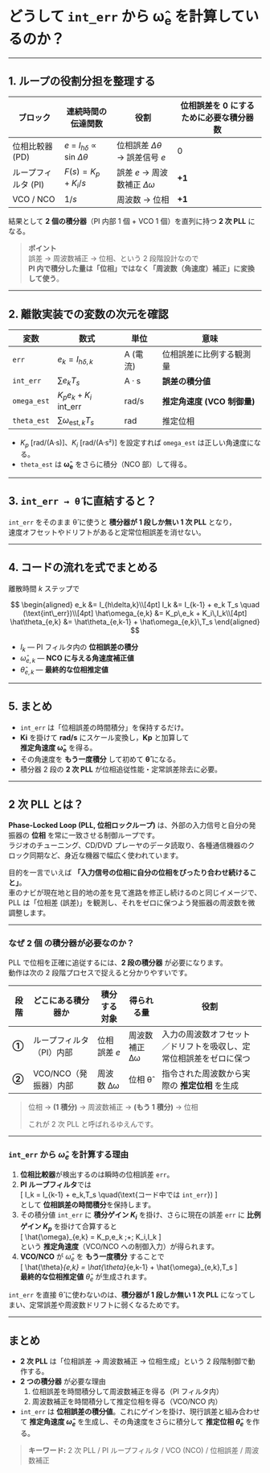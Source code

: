 # どうして `int_err` から **ω̂<sub>e</sub>** を計算しているのか？

---

## 1. ループの役割分担を整理する

| ブロック | 連続時間の伝達関数 | 役割 | 位相誤差を 0 にするために必要な積分器数 |
|----------|------------------|------|----------------------------------------|
| 位相比較器 (PD) | *e* = $I_{h\delta}$ ∝ $\sin\!\Delta\theta$ | 位相誤差 $\Delta\theta$ → 誤差信号 *e* | 0 |
| ループフィルタ (PI) | $F(s)=K_p+K_i/s$ | 誤差 *e* → 周波数補正 $\Delta\omega$ | **+1** |
| VCO / NCO | $1/s$ | 周波数 → 位相 | **+1** |

結果として **2 個の積分器**（PI 内部 1 個 + VCO 1 個）を直列に持つ **2 次 PLL** になる。

> **ポイント**  
> 誤差 → 周波数補正 → 位相、という 2 段階設計なので  
> **PI 内で積分した量は「位相」ではなく「周波数（角速度）補正」に変換して使う**。

---

## 2. 離散実装での変数の次元を確認

| 変数 | 数式 | 単位 | 意味 |
|------|------|------|------|
| `err` | $e_k = I_{h\delta,k}$ | A (電流) | 位相誤差に比例する観測量 |
| `int_err` | $\displaystyle \sum e_k T_s$ | A · s | **誤差の積分値** |
| `omega_est` | $K_p e_k + K_i \,\text{int\_err}$ | rad/s | **推定角速度 (VCO 制御量)** |
| `theta_est` | $\displaystyle \sum \omega_{\text{est},k} T_s$ | rad | 推定位相 |

* $K_p$ [rad/(A·s)]、$K_i$ [rad/(A·s²)] を設定すれば `omega_est` は正しい角速度になる。  
* `theta_est` は **ω̂<sub>e</sub>** をさらに積分（NCO 部）して得る。

---

## 3. `int_err → θ̂` に直結すると？

`int_err` をそのまま θ̂ に使うと **積分器が 1 段しか無い 1 次 PLL** となり，  
速度オフセットやドリフトがあると定常位相誤差を消せない。

---

## 4. コードの流れを式でまとめる

離散時間 $k$ ステップで

$$
\begin{aligned}
e_k &= I_{h\delta,k}\\[4pt]
I_k &= I_{k-1} + e_k T_s \quad (\text{int\_err})\\[4pt]
\hat\omega_{e,k} &= K_p\,e_k + K_i\,I_k\\[4pt]
\hat\theta_{e,k} &= \hat\theta_{e,k-1} + \hat\omega_{e,k}\,T_s
\end{aligned}
$$

* $I_k$ — PI フィルタ内の **位相誤差の積分**  
* $\hat\omega_{e,k}$ — **NCO に与える角速度補正値**  
* $\hat\theta_{e,k}$ — **最終的な位相推定値**

---

## 5. まとめ

* `int_err` は「位相誤差の時間積分」を保持するだけ。  
* **Ki** を掛けて **rad/s** にスケール変換し，**Kp** と加算して  
  **推定角速度 ω̂<sub>e</sub>** を得る。  
* その角速度を **もう一度積分** して初めて **θ̂** になる。  
* 積分器 2 段の **2 次 PLL** が位相追従性能・定常誤差除去に必要。

---



## 2 次 PLL とは？

**Phase-Locked Loop (PLL, 位相ロックループ)** は、外部の入力信号と自分の発振器の **位相** を常に一致させる制御ループです。  
ラジオのチューニング、CD/DVD プレーヤのデータ読取り、各種通信機器のクロック同期など、身近な機器で幅広く使われています。

目的を一言でいえば **「入力信号の位相に自分の位相をぴったり合わせ続けること」**。  
車のナビが現在地と目的地の差を見て進路を修正し続けるのと同じイメージで、PLL は「位相差 (誤差)」を観測し、それをゼロに保つよう発振器の周波数を微調整します。

---

### なぜ **2 個** の積分器が必要なのか？

PLL で位相を正確に追従するには、**2 段の積分器** が必要になります。  
動作は次の 2 段階プロセスで捉えると分かりやすいです。

| 段階 | どこにある積分器か | 積分する対象 | 得られる量 | 役割 |
|------|-------------------|--------------|-----------|------|
| **①** | ループフィルタ（PI）内部 | 位相誤差 *e* | 周波数補正 Δω | 入力の周波数オフセット／ドリフトを吸収し、定常位相誤差をゼロに保つ |
| **②** | VCO/NCO（発振器）内部 | 周波数 Δω | 位相 θ̂ | 指令された周波数から実際の **推定位相** を生成 |

> 位相 → **(1 積分)** → 周波数補正 → **(もう 1 積分)** → 位相  
>  
> これが 2 次 PLL と呼ばれるゆえんです。

---

### `int_err` から $\hat{\omega}_e$ を計算する理由

1. **位相比較器**が検出するのは瞬時の位相誤差 `err`。  
2. **PI ループフィルタ**では  
   \[
   I_k = I_{k-1} + e_k\,T_s \quad(\text{コード中では `int_err`})
   \]  
   として **位相誤差の時間積分**を保持します。
3. その積分値 `int_err` に **積分ゲイン $K_i$** を掛け、さらに現在の誤差 `err` に **比例ゲイン $K_p$** を掛けて合算すると  
   \[
   \hat{\omega}_{e,k} = K_p\,e_k \;+\; K_i\,I_k
   \]  
   という **推定角速度**（VCO/NCO への制御入力）が得られます。
4. **VCO/NCO** が $\hat{\omega}_e$ を **もう一度積分** することで  
   \[
     \hat{\theta}_{e,k} = \hat{\theta}_{e,k-1} + \hat{\omega}_{e,k}\,T_s
   \]  
   **最終的な位相推定値** $\hat{\theta}_e$ が生成されます。

`int_err` を直接 θ̂ に使わないのは、**積分器が 1 段しか無い 1 次 PLL** になってしまい、定常誤差や周波数ドリフトに弱くなるためです。

---

## まとめ

- **2 次 PLL** は「位相誤差 → 周波数補正 → 位相生成」という 2 段階制御で動作する。  
- **2 つの積分器** が必要な理由  
  1. 位相誤差を時間積分して周波数補正を得る（PI フィルタ内）  
  2. 周波数補正を時間積分して推定位相を得る（VCO/NCO 内）
- `int_err` は **位相誤差の積分値**。これにゲインを掛け、現行誤差と組み合わせて **推定角速度 $\hat{\omega}_e$** を生成し、その角速度をさらに積分して **推定位相 $\hat{\theta}_e$** を作る。

> **キーワード:** 2 次 PLL / PI ループフィルタ / VCO (NCO) / 位相誤差 / 周波数補正



